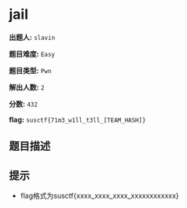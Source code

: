 
# jail

**出题人:** `slavin`

**题目难度:** `Easy`

**题目类型:** `Pwn`

**解出人数:** `2`

**分数:** `432`

**flag:** `susctf{71m3_w1ll_t3ll_[TEAM_HASH]}`

## 题目描述



## 提示

- flag格式为susctf{xxxx_xxxx_xxxx_xxxxxxxxxxxx}

            